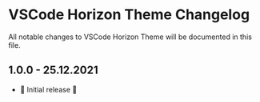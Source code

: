 # VSCode Horizon Theme Changelog

All notable changes to VSCode Horizon Theme will be documented in this file.

## 1.0.0 - 25.12.2021

- 🎉 Initial release 🎉
